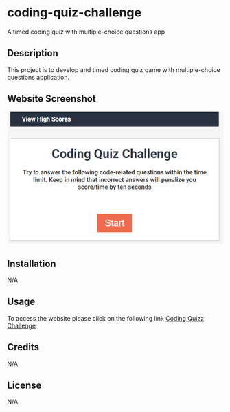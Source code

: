 # coding-quiz-challenge
A timed coding quiz with multiple-choice questions app

## Description

This project is to develop and timed coding quiz game with multiple-choice questions application.

## Website Screenshot
![Website Screenshot](https://github.com/andrei-ribeiro-wenceslau/coding-quiz-challenge/blob/main/assets/images/coding-quiz-challenge-app.png "Website Screenshot")



## Installation

N/A

## Usage

To access the website please click on the following link [Coding Quizz Challenge](https://andrei-ribeiro-wenceslau.github.io/coding-quiz-challenge/)

## Credits

N/A

## License

N/A
